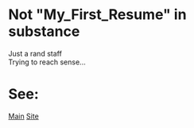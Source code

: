 # Not "My_First_Resume" in substance

Just a rand staff
<br>
Trying to reach sense...

<h1>See:</h1> 
<a href="/index.html">Main</a>
<a href="https://artematrr.github.io/My_First_Resume/">Site</a>
